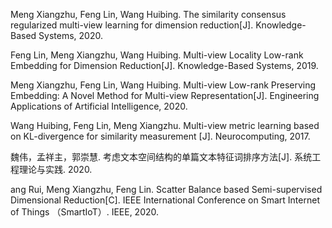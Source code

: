 <p>Meng Xiangzhu, Feng Lin, Wang Huibing. The similarity consensus regularized multi-view learning for dimension reduction[J]. Knowledge-Based Systems, 2020.</p>
<p>Feng Lin, Meng Xiangzhu, Wang Huibing. Multi-view Locality Low-rank Embedding for Dimension Reduction[J]. Knowledge-Based Systems, 2019.</p>
<p>Meng Xiangzhu, Feng Lin, Wang Huibing. Multi-view Low-rank Preserving Embedding: A Novel Method for Multi-view Representation[J]. Engineering Applications of Artificial Intelligence, 2020.</p>
<p>Wang Huibing, Feng Lin, Meng Xiangzhu. Multi-view metric learning based on KL-divergence for similarity measurement [J]. Neurocomputing, 2017.</p>
<p><a>魏伟，孟祥主，郭崇慧. 考虑文本空间结构的单篇文本特征词排序方法[J]. 系统工程理论与实践. 2020. </a></p>
<p>ang Rui, Meng Xiangzhu, Feng Lin. Scatter Balance based Semi-supervised Dimensional Reduction[C]. IEEE International Conference on Smart Internet of Things （SmartIoT）. IEEE, 2020.</p>
